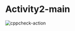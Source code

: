 # Activity2-main


![cppcheck-action](https://github.com/99002515/Activity2-main/workflows/cppcheck-action/badge.svg)
